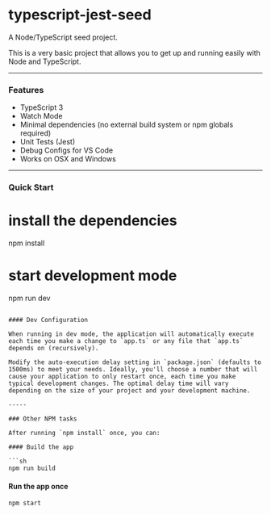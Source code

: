 # typescript-jest-seed

A Node/TypeScript seed project.

This is a very basic project that allows you to get up and running easily with Node and TypeScript.

-----

### Features

* TypeScript 3
* Watch Mode
* Minimal dependencies (no external build system or npm globals required)
* Unit Tests (Jest)
* Debug Configs for VS Code
* Works on OSX and Windows

-----

### Quick Start

# install the dependencies
npm install

# start development mode
npm run dev
```

#### Dev Configuration

When running in dev mode, the application will automatically execute each time you make a change to `app.ts` or any file that `app.ts` depends on (recursively).

Modify the auto-execution delay setting in `package.json` (defaults to 1500ms) to meet your needs. Ideally, you'll choose a number that will cause your application to only restart once, each time you make typical development changes. The optimal delay time will vary depending on the size of your project and your development machine.

-----

### Other NPM tasks

After running `npm install` once, you can:

#### Build the app

```sh
npm run build
```

#### Run the app once

```sh
npm start
```